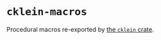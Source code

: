 # `cklein-macros`

Procedural macros re-exported by [the `cklein` crate](https://github.com/klein-language/klein/bindings/rust/crates/cklein).

